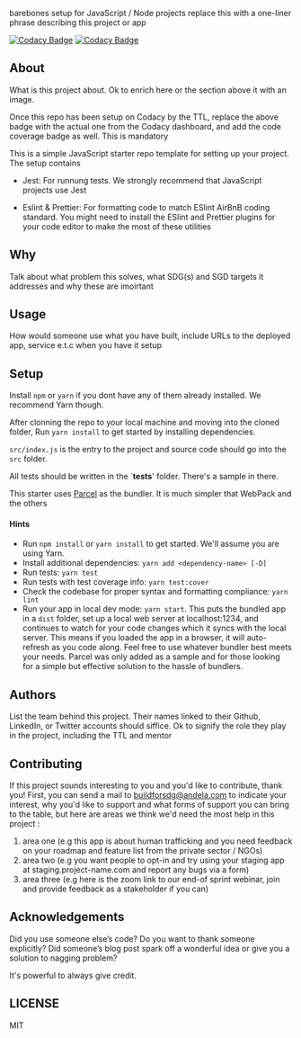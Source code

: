 barebones setup for JavaScript / Node projects replace this with a one-liner phrase describing this project or app

[![Codacy Badge](https://api.codacy.com/project/badge/Grade/f705d3b088314a5a871cbff53fc119d0)](https://app.codacy.com/gh/BuildForSDG/Team-044-Product?utm_source=github.com&utm_medium=referral&utm_content=BuildForSDG/Team-044-Product&utm_campaign=Badge_Grade_Settings)
[![Codacy Badge](https://img.shields.io/badge/Code%20Quality-D-red)](https://img.shields.io/badge/Code%20Quality-D-red)


## About

What is this project about. Ok to enrich here or the section above it with an image. 

Once this repo has been setup on Codacy by the TTL, replace the above badge with the actual one from the Codacy dashboard, and add the code coverage badge as well. This is mandatory

This is a simple JavaScript starter repo template for setting up your project. The setup contains

- Jest: For runnung tests. We strongly recommend that JavaScript projects use Jest

- Eslint & Prettier: For formatting code to match ESlint AirBnB coding standard. You might need to install the ESlint and Prettier plugins for your code editor to make the most of these utilities

## Why

Talk about what problem this solves, what SDG(s) and SGD targets it addresses and why these are imoirtant

## Usage
 How would someone use what you have built, include URLs to the deployed app, service e.t.c when you have it setup


## Setup

Install `npm` or `yarn` if you dont have any of them already installed. We recommend Yarn though.

After clonning the repo to your local machine and moving into the cloned folder, Run `yarn install` to get started by installing dependencies. 

`src/index.js` is the entry to the project and source code should go into the `src` folder.

All tests should be written in the `__tests__' folder. There's a sample in there.

This starter uses [Parcel](https://parceljs.org/getting_started.html) as the bundler. It is much simpler that WebPack and the others

#### Hints

- Run `npm install` or `yarn install` to get started. We'll assume you are using Yarn.
- Install additional dependencies: `yarn add <dependency-name> [-D]`
- Run tests: `yarn test`
- Run tests with test coverage info: `yarn test:cover`
- Check the codebase for proper syntax and formatting compliance: `yarn lint`
- Run your app in local dev mode: `yarn start`. This puts the bundled app in a `dist` folder, set up a local web server at localhost:1234, and continues to watch for your code changes which it syncs with the local server. This means if you loaded the app in a browser, it will auto-refresh as you code along. Feel free to use whatever bundler best meets your needs. Parcel was only added as a sample and for those looking for a simple but effective solution to the hassle of bundlers. 

## Authors

List the team behind this project. Their names linked to their Github, LinkedIn, or Twitter accounts should siffice. Ok to signify the role they play in the project, including the TTL and mentor

## Contributing
If this project sounds interesting to you and you'd like to contribute, thank you!
First, you can send a mail to buildforsdg@andela.com to indicate your interest, why you'd like to support and what forms of support you can bring to the table, but here are areas we think we'd need the most help in this project :
1.  area one (e.g this app is about human trafficking and you need feedback on your roadmap and feature list from the private sector / NGOs)
2.  area two (e.g you want people to opt-in and try using your staging app at staging.project-name.com and report any bugs via a form)
3.  area three (e.g here is the zoom link to our end-of sprint webinar, join and provide feedback as a stakeholder if you can)

## Acknowledgements

Did you use someone else’s code?
Do you want to thank someone explicitly?
Did someone’s blog post spark off a wonderful idea or give you a solution to nagging problem?

It's powerful to always give credit.

## LICENSE
MIT

